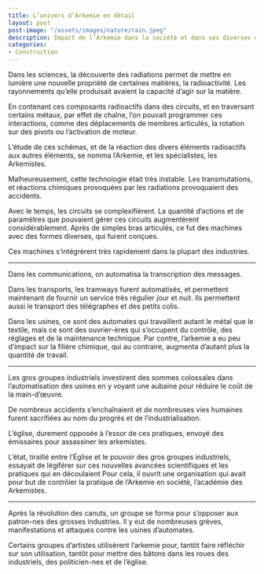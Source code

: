 ```yaml
---
title: L’univers d’Arkemie en détail 
layout: post  
post-image: "/assets/images/nature/rain.jpeg"  
description: Impact de l’Arkemie dans la société et dans ses diverses composantes.
categories:   
- Construction  
---
```


Dans les sciences, la découverte des radiations permet de mettre en lumière une nouvelle propriété de certaines matières, la radioactivité.
Les rayonnements qu’elle produisait avaient la capacité d’agir sur la matière. 

En contenant ces composants radioactifs dans des circuits, et en traversant certains métaux, par effet de chaîne, l’on pouvait programmer ces interactions, comme des déplacements de membres articulés, la rotation sur des pivots ou l’activation de moteur. 

L’étude de ces schémas, et de la réaction des divers éléments radioactifs aux autres éléments, se nomma l’Arkemie, et les spécialistes, les Arkemistes. 

Malheureusement, cette technologie était très instable. 
Les transmutations, et réactions chimiques provoquées par les radiations provoquaient des accidents. 

Avec le temps, les circuits se complexifièrent. La quantité d’actions et de paramètres que pouvaient gérer ces circuits augmentèrent considérablement. 
Après de simples bras articulés, ce fut des machines avec des formes diverses, qui furent conçues.

Ces machines s’intégrèrent très rapidement dans la plupart des industries. 

------

Dans les communications, on automatisa la transcription des messages.

Dans les transports, les tramways furent automatisés, et permettent maintenant de fournir un service très régulier jour et nuit. Ils permettent aussi le transport des télégraphes et des petits colis.

Dans les usines, ce sont des automates qui travaillent autant le métal que le textile, mais ce sont des ouvrier-ères qui s’occupent du contrôle, des réglages et de la maintenance technique.
Par contre, l’arkemie a eu peu d’impact sur la filière chimique, qui au contraire, augmenta d’autant plus la quantité de travail.

------

Les gros groupes industriels investirent des sommes colossales dans l’automatisation des usines en y voyant une aubaine pour réduire le coût de la main-d’œuvre. 

De nombreux accidents s’enchaînaient et de nombreuses vies humaines furent sacrifiées au nom du progrès et de l’industrialisation.

L’église, durement opposée à l’essor de ces pratiques, envoyé des émissaires pour assassiner les arkemistes.

L’état, tiraillé entre l’Église et le pouvoir des gros groupes industriels, essayait de légiférer sur ces nouvelles avancées scientifiques et les pratiques qui en découlaient
Pour cela, il ouvrit une organisation qui avait pour but de contrôler la pratique de l’Arkemie en société, l’académie des Arkemistes.

------

Après la révolution des canuts, un groupe se forma pour s’opposer aux patron-nes des grosses industries. 
Il y eut de nombreuses grèves, manifestations et attaques contre les usines d’automates.

Certains groupes d’artistes utilisèrent l’arkemie pour, tantôt faire réfléchir sur son utilisation, tantôt pour mettre des bâtons dans les roues des industriels, des politicien-nes et de l’église.

